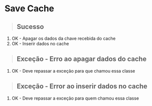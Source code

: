 # Save Cache

> ## Sucesso
1. OK - Apagar os dados da chave recebida do cache
2. OK - Inserir dados no cache

> ## Exceção - Erro ao apagar dados do cache
1. OK - Deve repassar a exceção para que chamou essa classe

> ## Exceção - Error ao inserir dados no cache
1. OK - Deve repassar a exceção para quem chamou essa classe